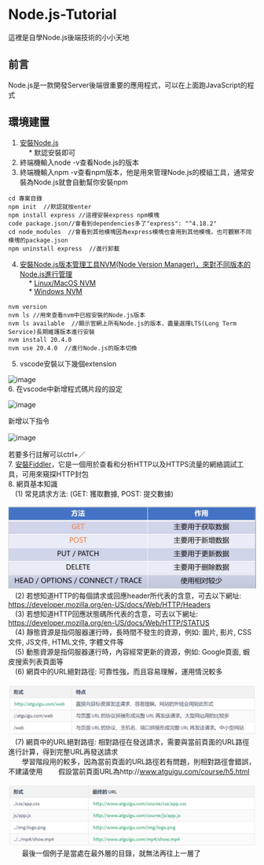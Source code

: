 # Node.js-Tutorial
這裡是自學Node.js後端技術的小小天地
## 前言
Node.js是一款開發Server後端很重要的應用程式，可以在上面跑JavaScript的程式   
## 環境建置
1. [安裝Node.js](https://nodejs.org/en)  
&emsp; * 默認安裝即可  
2. 終端機輸入node -v查看Node.js的版本  
3. 終端機輸入npm -v查看npm版本，他是用來管理Node.js的模組工具，通常安裝為Node.js就會自動幫你安裝npm      
```   
cd 專案目錄
npm init  //默認就按enter
npm install express //這裡安裝express npm模塊
code package.json//會看到dependencies多了"express": "^4.18.2"
cd node_modules  //會看到其他模塊因為express模塊也會用到其他模塊，也可觀察不同模塊的package.json
npm uninstall express  //進行卸載
```   
4. [安裝Node.js版本管理工具NVM(Node Version Manager)，來對不同版本的Node.js進行管理](https://www.youtube.com/watch?v=YJdh2E4idmY&list=PL50akgsaBZlF9DADkYuQZLQBDLHZHZ-9N&index=8)  
&emsp; * [Linux/MacOS NVM](https://github.com/nvm-sh/nvm)    
&emsp; * [Windows NVM](https://github.com/coreybutler/nvm-windows)
```
nvm version
nvm ls //用來查看nvm中已經安裝的Node.js版本
nvm ls available  //顯示官網上所有Node.js的版本，盡量選擇LTS(Long Term Service)長期維護版本進行安裝   
nvm install 20.4.0
nvm use 20.4.0  //進行Node.js的版本切換
```   
5. vscode安裝以下幾個extension     

![image](https://github.com/csiemichelin/Node.js-Tutorial/assets/49907717/72dc37c5-099b-4684-8d14-d9261af738f7)  
6. 在vscode中新增程式碼片段的設定  

![image](https://github.com/csiemichelin/Node.js-Tutorial/assets/49907717/3cdb44cd-59d2-4e56-9949-72384c1ed14e)  

新增以下指令  

![image](https://github.com/csiemichelin/Node.js-Tutorial/assets/49907717/600f24e1-2139-4383-896a-a04919b546f7)    　

若要多行註解可以ctrl+／    
7. [安裝Fiddler](https://download.cnet.com/Fiddler/3000-2648_4-77541912.html)，它是一個用於查看和分析HTTP以及HTTPS流量的網絡調試工具，可用來窺探HTTP封包      
8. 網頁基本知識   
&emsp;(1) 常見請求方法: (GET: 獲取數據, POST: 提交數據)       
&emsp;&emsp;![image](https://github.com/csiemichelin/Node.js-Tutorial/blob/main/Images/HTTP%E8%AB%8B%E6%B1%82.png)    　
&emsp;(2) 若想知道HTTP的每個請求或回應header所代表的含意，可去以下網址: https://developer.mozilla.org/en-US/docs/Web/HTTP/Headers   
&emsp;(3) 若想知道HTTP回應狀態碼所代表的含意，可去以下網址: https://developer.mozilla.org/en-US/docs/Web/HTTP/STATUS    
&emsp;(4) 靜態資源是指伺服器運行時，長時間不發生的資源，例如: 圖片, 影片, CSS文件, JS文件, HTML文件, 字體文件等   
&emsp;(5) 動態資源是指伺服器運行時，內容經常更新的資源，例如: Google頁面, 蝦皮搜索列表頁面等    
&emsp;(6) 網頁中的URL絕對路徑: 可靠性強，而且容易理解，運用情況較多    
&emsp;&emsp;![image](https://github.com/csiemichelin/Node.js-Tutorial/blob/main/Images/URL%E4%B9%8B%E7%B5%95%E5%B0%8D%E8%B7%AF%E5%BE%91.png)        
&emsp;(7) 網頁中的URL絕對路徑: 相對路徑在發送請求，需要與當前頁面的URL路徑進行計算，得到完整URL再發送請求   
&emsp;&emsp;學習階段用的較多，因為當前頁面的URL路徑若有問題，則相對路徑會錯誤，不建議使用
&emsp;&emsp;假設當前頁面URL為http://www.atguigu.com/course/h5.html       
&emsp;&emsp;![image](https://github.com/csiemichelin/Node.js-Tutorial/blob/main/Images/URL%E4%B9%8B%E7%9B%B8%E5%B0%8D%E8%B7%AF%E5%BE%91.png)    
&emsp;&emsp;最後一個例子是當處在最外層的目錄，就無法再往上一層了

